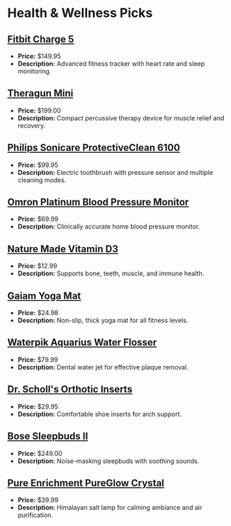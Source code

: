 # Health & Wellness Picks

## [Fitbit Charge 5](https://www.amazon.com/dp/B09BXQG2KT?tag=mychanneld-20)
- **Price:** $149.95
- **Description:** Advanced fitness tracker with heart rate and sleep monitoring.

## [Theragun Mini](https://www.amazon.com/dp/B07WRKXQWJ?tag=mychanneld-20)
- **Price:** $199.00
- **Description:** Compact percussive therapy device for muscle relief and recovery.

## [Philips Sonicare ProtectiveClean 6100](https://www.amazon.com/dp/B07GJ6ZMTT?tag=mychanneld-20)
- **Price:** $99.95
- **Description:** Electric toothbrush with pressure sensor and multiple cleaning modes.

## [Omron Platinum Blood Pressure Monitor](https://www.amazon.com/dp/B07RWK3V7V?tag=mychanneld-20)
- **Price:** $69.99
- **Description:** Clinically accurate home blood pressure monitor.

## [Nature Made Vitamin D3](https://www.amazon.com/dp/B00LJP3V7U?tag=mychanneld-20)
- **Price:** $12.99
- **Description:** Supports bone, teeth, muscle, and immune health.

## [Gaiam Yoga Mat](https://www.amazon.com/dp/B000BQO6V4?tag=mychanneld-20)
- **Price:** $24.98
- **Description:** Non-slip, thick yoga mat for all fitness levels.

## [Waterpik Aquarius Water Flosser](https://www.amazon.com/dp/B01CZ0E4T2?tag=mychanneld-20)
- **Price:** $79.99
- **Description:** Dental water jet for effective plaque removal.

## [Dr. Scholl's Orthotic Inserts](https://www.amazon.com/dp/B00006I5JU?tag=mychanneld-20)
- **Price:** $29.95
- **Description:** Comfortable shoe inserts for arch support.

## [Bose Sleepbuds II](https://www.amazon.com/dp/B07Q9MJKBV?tag=mychanneld-20)
- **Price:** $249.00
- **Description:** Noise-masking sleepbuds with soothing sounds.

## [Pure Enrichment PureGlow Crystal](https://www.amazon.com/dp/B07D37FKGY?tag=mychanneld-20)
- **Price:** $39.99
- **Description:** Himalayan salt lamp for calming ambiance and air purification.

